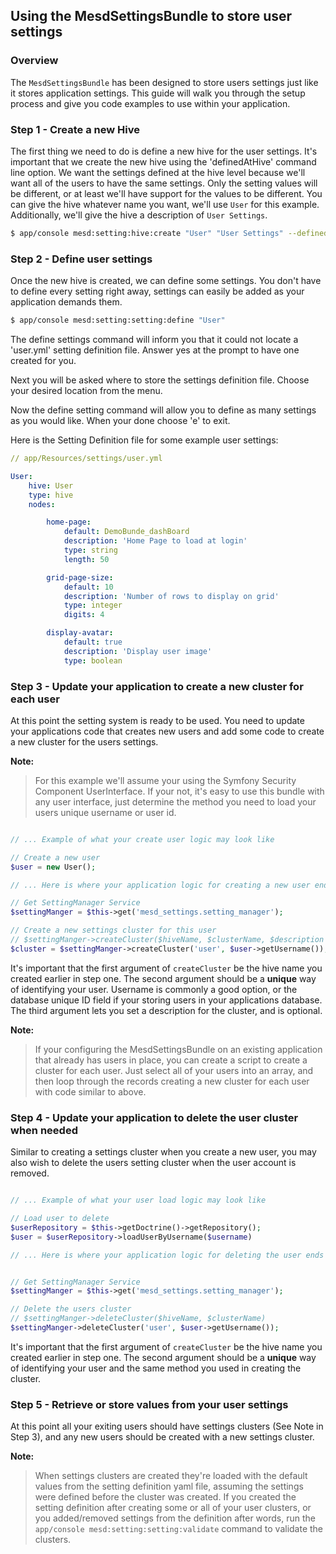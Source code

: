 ## Using the MesdSettingsBundle to store user settings

### Overview

The `MesdSettingsBundle` has been designed to store users settings just like it
stores application settings. This guide will walk you through the setup process
and give you code examples to use within your application.


### Step 1 - Create a new Hive

The first thing we need to do is define a new hive for the user settings. It's
important that we create the new hive using the 'definedAtHive' command line
option. We want the settings defined at the hive level because we'll want all
of the users to have the same settings. Only the setting values will be
different, or at least we'll have support for the values to be different. You
can give the hive whatever name you want, we'll use `User` for this example.
Additionally, we'll give the hive a description of `User Settings`.

``` bash
$ app/console mesd:setting:hive:create "User" "User Settings" --definedAtHive
```

### Step 2 - Define user settings

Once the new hive is created, we can define some settings. You don't have to
define every setting right away, settings can easily be added as your
application demands them.

``` bash
$ app/console mesd:setting:setting:define "User"
```

The define settings command will inform you that it could not locate a
'user.yml' setting definition file. Answer yes at the prompt to have one
created for you.

Next you will be asked where to store the settings definition file. Choose
your desired location from the menu.

Now the define setting command will allow you to define as many settings as
you would like. When your done choose 'e' to exit.

Here is the Setting Definition file for some example user settings:

```yaml
// app/Resources/settings/user.yml

User:
    hive: User
    type: hive
    nodes:

        home-page:
            default: DemoBunde_dashBoard
            description: 'Home Page to load at login'
            type: string
            length: 50

        grid-page-size:
            default: 10
            description: 'Number of rows to display on grid'
            type: integer
            digits: 4

        display-avatar:
            default: true
            description: 'Display user image'
            type: boolean
```

### Step 3 - Update your application to create a new cluster for each user

At this point the setting system is ready to be used. You need to update your
applications code that creates new users and add some code to create a new
cluster for the users settings.

**Note:**
> For this example we'll assume your using the Symfony Security Component
> UserInterface. If your not, it's easy to use this bundle with any user
> interface, just determine the method you need to load your users unique
> username or user id.


```php

// ... Example of what your create user logic may look like

// Create a new user
$user = new User();

// ... Here is where your application logic for creating a new user ends

// Get SettingManager Service
$settingManger = $this->get('mesd_settings.setting_manager');

// Create a new settings cluster for this user
// $settingManger->createCluster($hiveName, $clusterName, $description = null);
$cluster = $settingManger->createCluster('user', $user->getUsername());
```

It's important that the first argument of `createCluster` be the hive name you
created earlier in step one. The second argument should be a **unique** way of
identifying your user. Username is commonly a good option, or the database
unique ID field if your storing users in your applications database. The third
argument lets you set a description for the cluster, and is optional.

**Note:**
> If your configuring the MesdSettingsBundle on an existing application that
> already has users in place, you can create a script to create a cluster for
> each user. Just select all of your users into an array, and then loop through
> the records creating a new cluster for each user with code similar to above.


### Step 4 - Update your application to delete the user cluster when needed

Similar to creating a settings cluster when you create a new user, you may also
wish to delete the users setting cluster when the user account is removed.

```php

// ... Example of what your user load logic may look like

// Load user to delete
$userRepository = $this->getDoctrine()->getRepository();
$user = $userRepository->loadUserByUsername($username)

// ... Here is where your application logic for deleting the user ends


// Get SettingManager Service
$settingManger = $this->get('mesd_settings.setting_manager');

// Delete the users cluster
// $settingManger->deleteCluster($hiveName, $clusterName)
$settingManger->deleteCluster('user', $user->getUsername());
```

It's important that the first argument of `createCluster` be the hive name you
created earlier in step one. The second argument should be a **unique** way of
identifying your user and the same method you used in creating the cluster.


### Step 5 - Retrieve or store values from your user settings

At this point all your exiting users should have settings clusters (See Note in
Step 3), and any new users should be created with a new settings cluster.

**Note:**
> When settings clusters are created they're loaded with the default values from the
> setting definition yaml file, assuming the settings were defined before the cluster
> was created. If you created the setting definition after creating some or all of
> your user clusters, or you added/removed settings from the definition after words,
> run the `app/console mesd:setting:setting:validate` command to validate the clusters.

